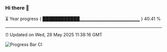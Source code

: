 ### Hi there 👋

⏳ Year progress { ████████████▁▁▁▁▁▁▁▁▁▁▁▁▁▁▁▁▁▁ } 40.41 %

---

⏰ Updated on Wed, 28 May 2025 11:38:16 GMT

![Progress Bar CI](https://github.com/IshwaranRudhara/GIT-ACTION/workflows/Progress%20Bar%20CI/badge.svg)
